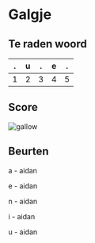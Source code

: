 # Galgje

## Te raden woord

|.|u|.|e|.|
|-|-|-|-|-|
|1|2|3|4|5|

## Score
![gallow](./images/4.png)

## Beurten

a - aidan

e - aidan

n - aidan

i - aidan

u - aidan
